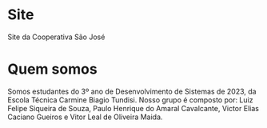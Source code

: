 # Site
Site da Cooperativa São José

# Quem somos
Somos estudantes do 3º ano de Desenvolvimento de Sistemas de 2023, da Escola Técnica Carmine Biagio Tundisi. Nosso grupo é composto por: Luiz Felipe Siqueira de Souza, Paulo Henrique do Amaral Cavalcante, Victor Elias Caciano Gueiros e Vitor Leal de Oliveira Maida.
